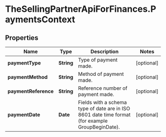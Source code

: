# TheSellingPartnerApiForFinances.PaymentsContext

## Properties

Name | Type | Description | Notes
------------ | ------------- | ------------- | -------------
**paymentType** | **String** | Type of payment made. | [optional] 
**paymentMethod** | **String** | Method of payment made. | [optional] 
**paymentReference** | **String** | Reference number of payment made. | [optional] 
**paymentDate** | **Date** | Fields with a schema type of date are in ISO 8601 date time format (for example GroupBeginDate). | [optional] 



